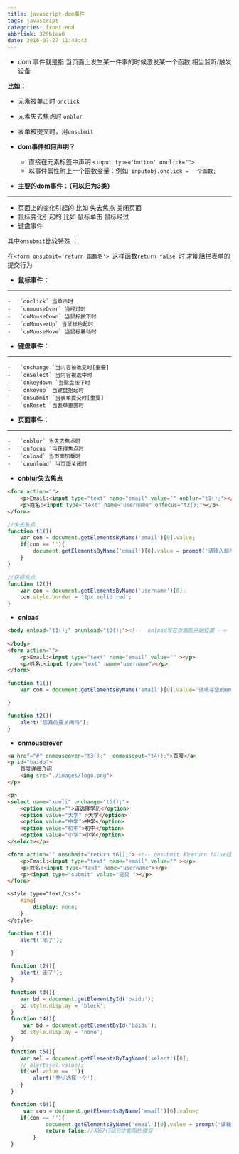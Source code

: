 ```yaml
---
title: javascript-dom事件
tags: javascript
categories: front-end
abbrlink: 329b1ea8
date: 2016-07-27 11:40:43
---
```


- dom 事件就是指 当页面上发生某一件事的时候激发某一个函数 相当监听/触发设备
 <!--more-->
**比如：**
- 元素被单击时 `onclick`
- 元素失去焦点时	`onblur`
- 表单被提交时，用`onsubmit`

- **dom事件如何声明？**

  - 直接在元素标签中声明 `<input type='button' onclick="">`
  - 以事件属性附上一个函数变量：例如` inputobj.onclick = 一个函数;`
 
  
- **主要的dom事件：（可以归为3类）**
 ---

  - 页面上的变化引起的 比如 失去焦点 关闭页面
  - 鼠标变化引起的 比如 鼠标单击 鼠标经过
  - 键盘事件
 
  其中`onsubmit`比较特殊 ：
 
  在`<form onsubmit='return 函数名'> `这样函数`return false `时 才能阻拦表单的提交行为 
 
- **鼠标事件：**
---
    -	`onclick` 当单击时
    -	`onmouseOver` 当经过时
    -	`onMouseDown` 当鼠标按下时
    -	`onMouserUp` 当鼠标抬起时
    -	`onMouseMove` 当鼠标移动时
 

-  **键盘事件：**
---
 	-	`onchange `当内容被改变时[重要]
 	-	`onSelect` 当内容被选中时
 	-	`onkeydown `当键盘按下时
 	-	`onkeyup` 当键盘抬起时
 	-	`onSubmit `当表单提交时[重要]
 	-	`onReset `当表单重置时
 
  - **页面事件：**
---
  	-	`onblur` 当失去焦点时
  	-	`onfocus `当获得焦点时
  	-	`onload` 当页面加载时
  	-	`onunload` 当页面关闭时

- **onblur失去焦点**

```html
<form action="">
	<p>Email:<input type="text" name="email" value="" onblur="t1();"></p>
	<p>姓名:<input type="text" name="username" onfocus="t2();"></p>
</form>
```

```js
//失去焦点
function t1(){
    var con = document.getElementsByName('email')[0].value;
    if(con == ''){
        document.getElementsByName('email')[0].value = prompt('请输入邮件地址：');
    }
}

//获得焦点
function t2(){
    var con = document.getElementsByName('username')[0];
    con.style.border = '2px solid red';
}
  ```
  
- **onload**

```html
<body onload="t1();" onunload="t2();"><!--  onload写在页面的开始位置 -->
	
</body>
<form action="">
	<p>Email:<input type="text" name="email" value="" ></p>
	<p>姓名:<input type="text" name="username"></p>
</form>
```

```js
function t1(){
    var con = document.getElementsByName('email')[0].value='请填写您的email';

}

function t2(){
    alert("您真的要关闭吗");
}
```
    
- **onmouserover**

```html
<a href="#" onmouseover="t3();"  onmouseout="t4();">百度</a>
<p id="baidu">
    百度详细介绍
    <img src="./images/logo.png">
</p>

<p>
<select name="xueli" onchange="t5();">
    <option value="">请选择学历</option>
    <option value="大学" >大学</option>
    <option value="中学">中学</option>
    <option value="初中">初中</option>  
    <option value="小学">小学</option>  
</select></p>

<form action="" onsubmit="return t6();"> <!-- onsubmit 和return false结合才能阻止提交  地址栏没变化说明阻拦 -->
    <p>Email:<input type="text" name="email" value="" ></p>
    <p>姓名:<input type="text" name="username"></p>
    <p><input type="submit" value="提交 "></p>
</form>
```

```css
<style type="text/css">
    #img{
        display: none;
    }
</style>
 ```
    
```js
function t1(){
 	alert('来了');
 	
 }

 function t2(){
 	alert('走了');
 }

 function t3(){
 	var bd = document.getElementById('baidu');
 	bd.style.display = 'block';
 }
 function t4(){
 	 var bd = document.getElementById('baidu');
 	bd.style.display = 'none';
 }

 function t5(){
 	var sel = document.getElementsByTagName('select')[0];
 	// alert(sel.value);
 	if(sel.value == ''){
 		alert('至少选择一个');
 	}
 }

 function t6(){
 	 var con = document.getElementsByName('email')[0].value;
 	if(con == ''){
 			document.getElementsByName('email')[0].value = prompt('请输入邮件地址：');
 			return false;//和67行结合才能阻拦提交
 		}
 }
 ```
 
